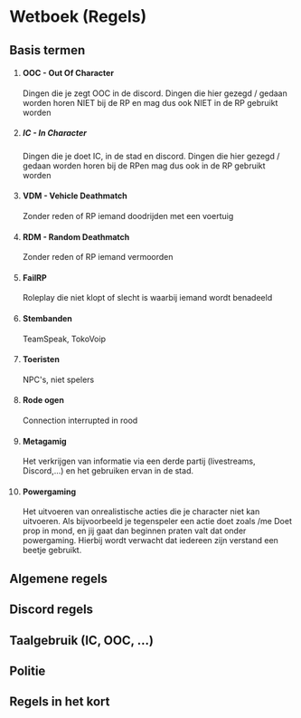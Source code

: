 # Wetboek (Regels)

## Basis termen

1. #### OOC - Out Of Character
     Dingen die je zegt OOC in de discord. Dingen die hier gezegd / gedaan worden horen NIET bij de RP en mag dus ook NIET in de RP gebruikt worden

2. ##### IC - In Character
     Dingen die je doet IC, in de stad en discord. Dingen die hier gezegd / gedaan worden horen bij de RPen mag dus ook in de RP gebruikt worden

3. #### VDM - Vehicle Deathmatch 
     Zonder reden of RP iemand doodrijden met een voertuig

4. #### RDM - Random Deathmatch
     Zonder reden of RP iemand vermoorden

5. #### FailRP
     Roleplay die niet klopt of slecht is waarbij iemand wordt benadeeld
     
6. #### Stembanden
     TeamSpeak, TokoVoip

7. #### Toeristen
     NPC's, niet spelers

8. #### Rode ogen
     Connection interrupted in rood

9. #### Metagamig
     Het verkrijgen van informatie via een derde partij (livestreams, Discord,...) en het gebruiken ervan in de stad. 

10. #### Powergaming
     Het uitvoeren van onrealistische acties die je character niet kan uitvoeren. Als bijvoorbeeld je tegenspeler een actie doet zoals /me Doet prop in mond, en jij gaat dan 
     beginnen praten valt dat onder powergaming. Hierbij wordt verwacht dat iedereen zijn verstand een beetje gebruikt.
     
## Algemene regels

## Discord regels

## Taalgebruik (IC, OOC, ...)

## Politie

## Regels in het kort
